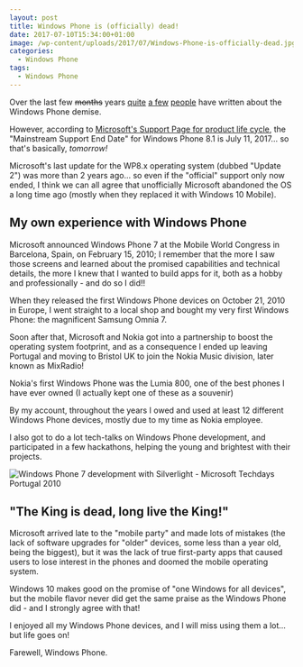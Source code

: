 ```yaml
---
layout: post
title: Windows Phone is (officially) dead!
date: 2017-07-10T15:34:00+01:00
image: /wp-content/uploads/2017/07/Windows-Phone-is-officially-dead.jpg
categories:
  - Windows Phone
tags:
  - Windows Phone
---
```

Over the last few ~~months~~ years [quite](https://www.forbes.com/sites/curtissilver/2017/05/01/microsoft-windows-phone-is-dead-long-live-the-surface-phone/) [a few](https://www.theverge.com/2016/1/28/10864034/windows-phone-is-dead) [people](http://uk.businessinsider.com/microsoft-windows-phone-dead-2016-11) have written about the Windows Phone demise.

However, according to [Microsoft's Support Page for product life cycle](https://support.microsoft.com/en-gb/lifecycle/search?alpha=windows%20phone), the "Mainstream Support End Date" for Windows Phone 8.1 is July 11, 2017... so that's basically, *tomorrow!*

Microsoft's last update for the WP8.x operating system (dubbed "Update 2") was more than 2 years ago... so even if the "official" support only now ended, I think we can all agree that unofficially Microsoft abandoned the OS a long time ago (mostly when they replaced it with Windows 10 Mobile).

## My own experience with Windows Phone

Microsoft announced Windows Phone 7 at the Mobile World Congress in Barcelona, Spain, on February 15, 2010; I remember that the more I saw those screens and learned about the promised capabilities and technical details, the more I knew that I wanted to build apps for it, both as a hobby and professionally - and do so I did!!

When they released the first Windows Phone devices on October 21, 2010 in Europe, I went straight to a local shop and bought my very first Windows Phone: the magnificent Samsung Omnia 7.

Soon after that, Microsoft and Nokia got into a partnership to boost the operating system footprint, and as a consequence I ended up leaving Portugal and moving to Bristol UK to join the Nokia Music division, later known as MixRadio!

Nokia's first Windows Phone was the Lumia 800, one of the best phones I have ever owned (I actually kept one of these as a souvenir)

By my account, throughout the years I owed and used at least 12 different Windows Phone devices, mostly due to my time as Nokia employee.

I also got to do a lot tech-talks on Windows Phone development, and participated in a few hackathons, helping the young and brightest with their projects.

![Windows Phone 7 development with Silverlight - Microsoft Techdays Portugal 2010](/wp-content/uploads/2017/07/Windows-Phone-7-Development-Techdays-Portugal-2010.jpg)

## "The King is dead, long live the King!"

Microsoft arrived late to the "mobile party" and made lots of mistakes (the lack of software upgrades for "older" devices, some less than a year old, being the biggest), but it was the lack of true first-party apps that caused users to lose interest in the phones and doomed the mobile operating system.

Windows 10 makes good on the promise of "one Windows for all devices", but the mobile flavor never did get the same praise as the Windows Phone did - and I strongly agree with that!

I enjoyed all my Windows Phone devices, and I will miss using them a lot... but life goes on!

Farewell, Windows Phone.
